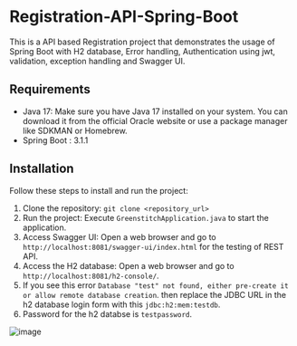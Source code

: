 # Registration-API-Spring-Boot

This is a API based Registration project that demonstrates the usage of Spring Boot with H2 database, Error handling, Authentication using jwt, validation, exception handling and Swagger UI.

## Requirements

- Java 17: Make sure you have Java 17 installed on your system. You can download it from the official Oracle website or use a package manager like SDKMAN or Homebrew.
- Spring Boot : 3.1.1
## Installation

Follow these steps to install and run the project:

1. Clone the repository: `git clone <repository_url>`
2. Run the project: Execute `GreenstitchApplication.java` to start the application.
3. Access Swagger UI: Open a web browser and go to `http://localhost:8081/swagger-ui/index.html` for the testing of REST API.
4. Access the H2 database: Open a web browser and go to `http://localhost:8081/h2-console/`.
5. If you see this error `Database "test" not found, either pre-create it or allow remote database creation`. then 
replace the JDBC URL in the h2 database login form with this `jdbc:h2:mem:testdb`.
6. Password for the h2 databse is `testpassword`.

![image](https://github.com/yash-ce/Registration-API-Spring-Boot/assets/66213227/14f775e3-d703-48e8-ab48-2746943cd458)


